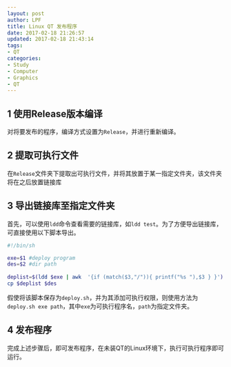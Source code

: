 ```yaml
---
layout: post
author: LPF
title: Linux QT 发布程序
date: 2017-02-18 21:26:57
updated: 2017-02-18 21:43:14
tags:
- QT
categories:
- Study
- Computer
- Graphics
- QT
---
```

## 1 使用Release版本编译

对将要发布的程序，编译方式设置为`Release`，并进行重新编译。

## 2 提取可执行文件

在`Release`文件夹下提取出可执行文件，并将其放置于某一指定文件夹，该文件夹将在之后放置链接库

## 3 导出链接库至指定文件夹

首先，可以使用`ldd`命令查看需要的链接库，如`ldd test`。为了方便导出链接库，可直接使用以下脚本导出。

```sh
#!/bin/sh  

exe=$1 #deploy program
des=$2 #dir path
  
deplist=$(ldd $exe | awk  '{if (match($3,"/")){ printf("%s "),$3 } }')  
cp $deplist $des  
```
假使将该脚本保存为`deploy.sh`，并为其添加可执行权限，则使用方法为`deploy.sh exe path`，其中`exe`为可执行程序名，`path`为指定文件夹。

## 4 发布程序

完成上述步骤后，即可发布程序，在未装QT的Linux环境下，执行可执行程序即可运行。
